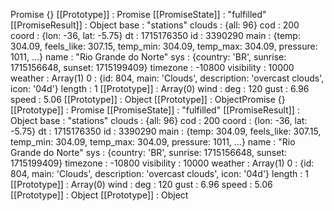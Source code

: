 Promise {<pending>}
[[Prototype]]
: 
Promise
[[PromiseState]]
: 
"fulfilled"
[[PromiseResult]]
: 
Object
base
: 
"stations"
clouds
: 
{all: 96}
cod
: 
200
coord
: 
{lon: -36, lat: -5.75}
dt
: 
1715176350
id
: 
3390290
main
: 
{temp: 304.09, feels_like: 307.15, temp_min: 304.09, temp_max: 304.09, pressure: 1011, …}
name
: 
"Rio Grande do Norte"
sys
: 
{country: 'BR', sunrise: 1715156648, sunset: 1715199409}
timezone
: 
-10800
visibility
: 
10000
weather
: 
Array(1)
0
: 
{id: 804, main: 'Clouds', description: 'overcast clouds', icon: '04d'}
length
: 
1
[[Prototype]]
: 
Array(0)
wind
: 
deg
: 
120
gust
: 
6.96
speed
: 
5.06
[[Prototype]]
: 
Object
[[Prototype]]
: 
ObjectPromise {<pending>}
[[Prototype]]
: 
Promise
[[PromiseState]]
: 
"fulfilled"
[[PromiseResult]]
: 
Object
base
: 
"stations"
clouds
: 
{all: 96}
cod
: 
200
coord
: 
{lon: -36, lat: -5.75}
dt
: 
1715176350
id
: 
3390290
main
: 
{temp: 304.09, feels_like: 307.15, temp_min: 304.09, temp_max: 304.09, pressure: 1011, …}
name
: 
"Rio Grande do Norte"
sys
: 
{country: 'BR', sunrise: 1715156648, sunset: 1715199409}
timezone
: 
-10800
visibility
: 
10000
weather
: 
Array(1)
0
: 
{id: 804, main: 'Clouds', description: 'overcast clouds', icon: '04d'}
length
: 
1
[[Prototype]]
: 
Array(0)
wind
: 
deg
: 
120
gust
: 
6.96
speed
: 
5.06
[[Prototype]]
: 
Object
[[Prototype]]
: 
Object